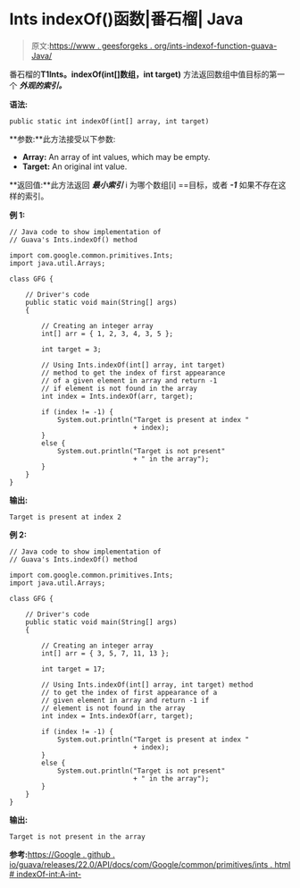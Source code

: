 # Ints indexOf()函数|番石榴| Java

> 原文:[https://www . geesforgeks . org/ints-indexof-function-guava-Java/](https://www.geeksforgeeks.org/ints-indexof-function-guava-java/)

番石榴的**T1Ints。indexOf(int[]数组，int target)** 方法返回数组中值目标的第一个 ***外观的索引。***

**语法:**

```
public static int indexOf(int[] array, int target)

```

**参数:**此方法接受以下参数:

*   **Array:** An array of int values, which may be empty.
*   **Target:** An original int value.

**返回值:**此方法返回 ***最小索引*** i 为哪个数组[i] ==目标，或者 ***-1*** 如果不存在这样的索引。

**例 1:**

```
// Java code to show implementation of
// Guava's Ints.indexOf() method

import com.google.common.primitives.Ints;
import java.util.Arrays;

class GFG {

    // Driver's code
    public static void main(String[] args)
    {

        // Creating an integer array
        int[] arr = { 1, 2, 3, 4, 3, 5 };

        int target = 3;

        // Using Ints.indexOf(int[] array, int target)
        // method to get the index of first appearance
        // of a given element in array and return -1
        // if element is not found in the array
        int index = Ints.indexOf(arr, target);

        if (index != -1) {
            System.out.println("Target is present at index "
                               + index);
        }
        else {
            System.out.println("Target is not present"
                               + " in the array");
        }
    }
}
```

**输出:**

```
Target is present at index 2

```

**例 2:**

```
// Java code to show implementation of
// Guava's Ints.indexOf() method

import com.google.common.primitives.Ints;
import java.util.Arrays;

class GFG {

    // Driver's code
    public static void main(String[] args)
    {

        // Creating an integer array
        int[] arr = { 3, 5, 7, 11, 13 };

        int target = 17;

        // Using Ints.indexOf(int[] array, int target) method
        // to get the index of first appearance of a
        // given element in array and return -1 if
        // element is not found in the array
        int index = Ints.indexOf(arr, target);

        if (index != -1) {
            System.out.println("Target is present at index "
                               + index);
        }
        else {
            System.out.println("Target is not present"
                               + " in the array");
        }
    }
}
```

**输出:**

```
Target is not present in the array

```

**参考:**[https://Google . github . io/guava/releases/22.0/API/docs/com/Google/common/primitives/ints . html # indexOf-int:A-int-](https://google.github.io/guava/releases/22.0/api/docs/com/google/common/primitives/Ints.html#indexOf-int:A-int-)